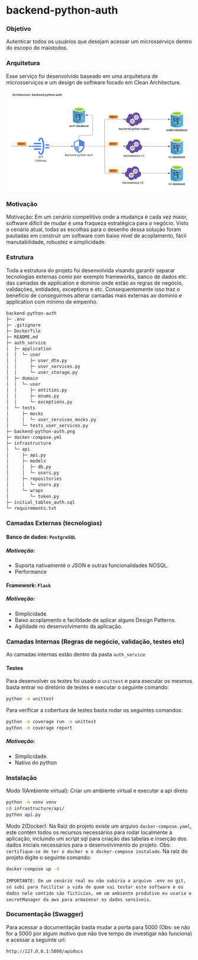# backend-python-auth
### Objetivo
Autenticar todos os usuários que desejam acessar um microsserviço dentro do escopo do maistodos.

### Arquitetura
Esse serviço foi desenvolvido baseado em uma arquitetura de microsserviços e um design de software focado em Clean Architecture.
![arquitetura-backend-python-auth](backend-python-auth.png)

### Motivação
Motivação: Em um cenário competitivo onde a mudança é cada vez maior, software difícil de mudar é uma fraqueza estratégica para o negócio. Visto o cenário atual, todas as escolhas para o desenho dessa solução foram pautadas em construir um software com baixo nível de acoplamento, fácil manutabilidade, robustez e simplicidade.

### Estrutura
Toda a estrutura do projeto foi desenvolvida visando garantir separar tecnologias externas como por exemplo frameworks, banco de dados etc. das camadas de application e domínio onde estão as regras de negócio, validações, entidades, exceptions e etc. Consequentemente isso traz o benefício de conseguirmos alterar camadas mais externas ao domínio e application com mínimo de empenho.
```
backend-python-auth
├─ .env
├─ .gitignore
├─ Dockerfile
├─ README.md
├─ auth_service
│  ├─ application
│  │  └─ user
│  │     ├─ user_dto.py
│  │     ├─ user_services.py
│  │     └─ user_storage.py
│  ├─ domain
│  │  └─ user
│  │     ├─ entities.py
│  │     ├─ enums.py
│  │     └─ exceptions.py
│  └─ tests
│     ├─ mocks
│     │  └─ user_services_mocks.py
│     └─ tests_user_services.py
├─ backend-python-auth.png
├─ docker-compose.yml
├─ infrastructure
│  └─ api
│     ├─ api.py
│     ├─ models
│     │  ├─ db.py
│     │  └─ users.py
│     ├─ repositories
│     │  └─ users.py
│     └─ wraps
│        └─ token.py
├─ initial_tables_auth.sql
└─ requirements.txt
```
### Camadas Externas (tecnologias)
#### Banco de dados: `PostgreSQL`
##### Motivação:
* Suporta nativamente o JSON e outras funcionalidades NOSQL.
* Performance

#### Framework: `Flask`
##### Motivação:
* Simplicidade.
* Baixo acoplamento e facilidade de aplicar alguns Design Patterns.
* Agilidade no desenvolvimento da aplicação.

### Camadas Internas (Regras de negócio, validação, testes etc)
As camadas internas estão dentro da pasta `auth_service`

#### Testes
Para desenvolver os testes foi usado o `unittest` e para executar os mesmos basta entrar no diretório de testes e executar o seguinte comando:
```sh
python -m unittest
```
Para verificar a cobertura de testes basta rodar os seguintes comandos:
```sh
python -m coverage run -m unittest
python -m coverage report
```
##### Motivação:
* Simplicidade.
* Nativo do python

### Instalação
Modo 1(Ambiente virtual):
Criar um ambiente virtual e executar a api direto
```sh
python -m venv venv
cd infrastructure/api/
python api.py
```
Modo 2(Docker):
Na Raiz do projeto existe um arquivo `docker-compose.yaml`, este contém todos os recursos necessários para rodar localmente a aplicação, incluindo um script sql para criação das tabelas e inserção dos dados iniciais necessários para o desenvolvimento do projeto.
Obs: `certifique-se de ter o docker e o docker-compose instalado`.
Na raiz do projeto digite o seguinte comando:
```sh
docker-compose up -d
```
`IMPORTANTE: Em um cenário real eu não subiria o arquivo .env no git, só subi para facilitar a vida de quem vai testar este software e os dados nele contido são fictícios, em um ambiente produtivo eu usaria o secretManager da aws para armazenar os dados sensíveis.`

### Documentação (Swagger)
Para acessar a documentação basta mudar a porta para 5000 (Obs: se não for a 5000 por algum motivo que não tive tempo de investigar não funciona) e
acessar a seguinte url:
```sh
http://127.0.0.1:5000/apidocs
```